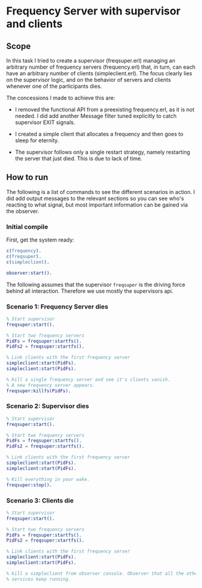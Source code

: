 # Frequency Server with supervisor and clients #

## Scope ##

In this task I tried to create a supervisor (freqsuper.erl) managing an arbitrary number of frequency servers (frequency.erl) that, in turn, can each have an arbitrary number of clients (simpleclient.erl). The focus clearly lies on the supervisor logic, and on the behavior of servers and clients whenever one of the participants dies.

The concessions I made to achieve this are:

* I removed the functional API from a preexisting frequency.erl, as it is not needed. I did add another Message filter tuned explicitly to catch supervisor EXIT signals.

* I created a simple client that allocates a frequency and then goes to sleep for eternity.

* The supervisor follows only a single restart strategy, namely restarting the server that just died. This is due to lack of time.

## How to run ##

The following is a list of commands to see the different scenarios in action. I did add output messages to the relevant sections so you can see who's reacting to what signal, but most important information can be gained via the observer.

### Initial compile ###

First, get the system ready:

~~~erl
c(frequency).
c(freqsuper).
c(simpleclient).

observer:start().
~~~

The following assumes that the supervisor `freqsuper` is the driving force behind all interaction. Therefore we use mostly the supervisors api.

### Scenario 1: Frequency Server dies ###

~~~erl
% Start supervisor
freqsuper:start().

% Start two frequency servers
PidFs = freqsuper:startfs().
PidFs2 = freqsuper:startfs().

% Link clients with the first frequency server
simpleclient:start(PidFs).
simpleclient:start(PidFs).

% Kill a single frequency server and see it's clients vanish.
% A new frequency server appears.
freqsuper:killfs(PidFs).
~~~

### Scenario 2: Supervisor dies ###

~~~erl
% Start supervisor
freqsuper:start().

% Start two frequency servers
PidFs = freqsuper:startfs().
PidFs2 = freqsuper:startfs().

% Link clients with the first frequency server
simpleclient:start(PidFs).
simpleclient:start(PidFs).

% Kill everything in your wake.
freqsuper:stop().
~~~

### Scenario 3: Clients die ###

~~~erl
% Start supervisor
freqsuper:start().

% Start two frequency servers
PidFs = freqsuper:startfs().
PidFs2 = freqsuper:startfs().

% Link clients with the first frequency server
simpleclient:start(PidFs).
simpleclient:start(PidFs).

% kill a simpleclient from observer console. Observer that all the other
% services keep running.
~~~
